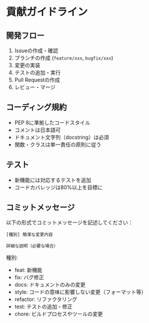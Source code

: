 # 貢献ガイドライン

## 開発フロー

1. Issueの作成・確認
2. ブランチの作成 (`feature/xxx`, `bugfix/xxx`)
3. 変更の実装
4. テストの追加・実行
5. Pull Requestの作成
6. レビュー・マージ

## コーディング規約

- PEP 8に準拠したコードスタイル
- コメントは日本語可
- ドキュメント文字列（docstring）は必須
- 関数・クラスは単一責任の原則に従う

## テスト

- 新機能には対応するテストを追加
- コードカバレッジは80%以上を目標に

## コミットメッセージ

以下の形式でコミットメッセージを記述してください：

```
[種別] 簡潔な変更内容

詳細な説明（必要な場合）
```

種別:
- feat: 新機能
- fix: バグ修正
- docs: ドキュメントのみの変更
- style: コードの意味に影響しない変更（フォーマット等）
- refactor: リファクタリング
- test: テストの追加・修正
- chore: ビルドプロセスやツールの変更